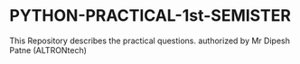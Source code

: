 # PYTHON-PRACTICAL-1st-SEMISTER
This Repository describes the practical questions.
authorized by Mr Dipesh Patne (ALTRONtech)
